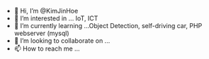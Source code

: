 - 👋 Hi, I’m @KimJinHoe
- 👀 I’m interested in ... IoT, ICT
- 🌱 I’m currently learning ...Object Detection, self-driving car, PHP webserver (mysql)
- 💞️ I’m looking to collaborate on ...
- 📫 How to reach me ...

<!---
KimJinHoe/KimJinHoe is a ✨ special ✨ repository because its `README.md` (this file) appears on your GitHub profile.
You can click the Preview link to take a look at your changes.
--->

